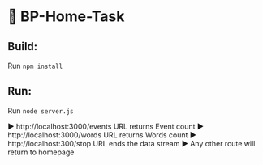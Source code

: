 # 🐼 BP-Home-Task

## Build:

Run `npm install`

## Run:

Run `node server.js`

:arrow_forward: http://localhost:3000/events URL  returns Event count
:arrow_forward: http://localhost:3000/words URL returns Words count
:arrow_forward: http://localhost:300/stop URL ends the data stream
:arrow_forward: Any other route will return to homepage
